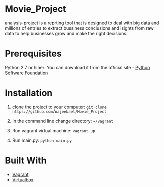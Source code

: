 # Movie_Project

analysis-project is a reprting tool that is designed to deal with big data and millions of entries
to extract bussiness conclusions and isights from raw data to help businesses grow and make the right decisions.

# Prerequisites

Python 2.7 or hiher: You can download it from the official site - [Python Software Foundation](https://www.python.org)



# Installation 


1. clone the project to your computer: ` git clone https://github.com/najeebael/Movie_Project `

2. In the command line change directory: ` ~/vagrant `

3. Run vagrant virtual machine: ` vagrant up `

4. Run main.py: ` python main.py `

# Built With

* [Vagrant](https://www.virtualbox.org/wiki/Downloads)
* [Virtualbox](https://www.vagrantup.com/)

